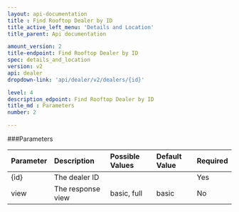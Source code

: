 ```yaml
---
layout: api-documentation
title : Find Rooftop Dealer by ID
title_active_left_menu: 'Details and Location'
title_parent: Api documentation

amount_version: 2
title-endpoint: Find Rooftop Dealer by ID
spec: details_and_location
version: v2
api: dealer
dropdown-link: 'api/dealer/v2/dealers/{id}'

level: 4
description_edpoint: Find Rooftop Dealer by ID
title_md : Parameters
number: 2

---
```



###Parameters

| Parameter     | Description                           | Possible Values       | Default Value | Required |
|:--------------|:--------------------------------------|:----------------------|:------------- |:-------- |
| {id}          | The dealer ID                         |                       |               | Yes      |
| view          | The response view                     | basic, full           | basic         | No       |
